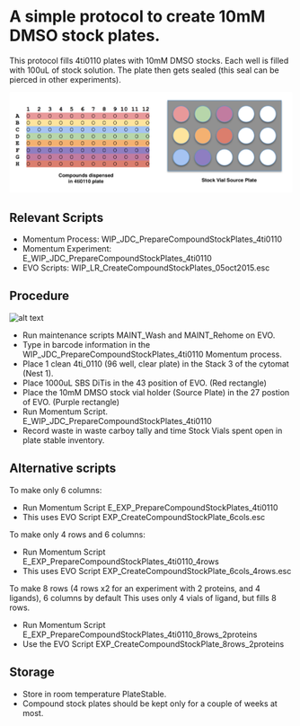 # A simple protocol to create 10mM DMSO stock plates.

This protocol fills 4ti0110 plates with 10mM DMSO stocks. Each well is filled with 100uL of stock solution. The plate then gets sealed (this seal can be pierced in other experiments). 

![alt text](img/compoundsetup.png "Compound_setup.png")

## Relevant Scripts
- Momentum Process: WIP_JDC_PrepareCompoundStockPlates_4ti0110
- Momentum Experiment: E_WIP_JDC_PrepareCompoundStockPlates_4ti0110
- EVO Scripts: WIP_LR_CreateCompoundStockPlates_05oct2015.esc

## Procedure
![alt text](img/EVO_deck.png "EVO_deck.png")

- Run maintenance scripts MAINT_Wash and MAINT_Rehome on EVO.
- Type in barcode information in the WIP_JDC_PrepareCompoundStockPlates_4ti0110 Momentum process.
- Place 1 clean 4ti_0110 (96 well, clear plate) in the Stack 3 of the cytomat (Nest 1). 
- Place 1000uL SBS DiTis in the 43 position of EVO. (Red rectangle) 
- Place the 10mM DMSO stock vial holder (Source Plate) in the 27 postion of EVO. (Purple rectangle)
- Run Momentum Script. E_WIP_JDC_PrepareCompoundStockPlates_4ti0110
- Record waste in waste carboy tally and time Stock Vials spent open in plate stable inventory.

## Alternative scripts
To make only 6 columns:

- Run Momentum Script E_EXP_PrepareCompoundStockPlates_4ti0110
- This uses EVO Script EXP_CreateCompoundStockPlate_6cols.esc

To make only 4 rows and 6 columns:

- Run Momentum Script E_EXP_PrepareCompoundStockPlates_4ti0110_4rows
- This uses EVO Script EXP_CreateCompoundStockPlate_6cols_4rows.esc

To make 8 rows (4 rows x2 for an experiment with 2 proteins, and 4 ligands), 6 columns by default
This uses only 4 vials of ligand, but fills 8 rows.
- Run Momentum Script E_EXP_PrepareCompoundStockPlates_4ti0110_8rows_2proteins
- Use the EVO Script EXP_CreateCompoundStockPlate_8rows_2proteins


## Storage
- Store in room temperature PlateStable.
- Compound stock plates should be kept only for a couple of weeks at most.
